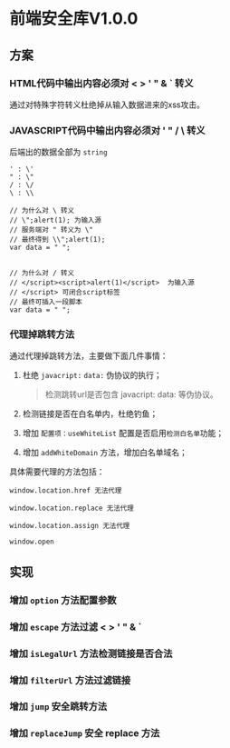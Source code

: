 # 前端安全库V1.0.0

## 方案

### HTML代码中输出内容必须对 < > ' " & ` 转义

通过对特殊字符转义杜绝掉从输入数据进来的xss攻击。

### JAVASCRIPT代码中输出内容必须对 ' " / \ 转义

后端出的数据全部为 `string`

```
' : \'
" : \"
/ : \/
\ : \\
```

```
// 为什么对 \ 转义
// \";alert(1); 为输入源
// 服务端对 " 转义为 \"
// 最终得到 \\";alert(1);
var data = " ";


// 为什么对 / 转义
// </script><script>alert(1)</script>  为输入源
// </script> 可闭合script标签
// 最终可插入一段脚本
var data = " ";
```

### 代理掉跳转方法

通过代理掉跳转方法，主要做下面几件事情：

1. 杜绝  `javacript:`  `data:` 伪协议的执行；

   > 检测跳转url是否包含 javacript: data: 等伪协议。

2. 检测链接是否在白名单内，杜绝钓鱼；

3. 增加 `配置项：useWhiteList` 配置是否启用`检测白名单`功能；

4. 增加 `addWhiteDomain`  方法，增加白名单域名；

具体需要代理的方法包括：

```
window.location.href 无法代理

window.location.replace 无法代理

window.location.assign 无法代理

window.open
```

## 实现

### 增加 `option` 方法配置参数

### 增加 `escape` 方法过滤 < > ' " & `

### 增加 `isLegalUrl` 方法检测链接是否合法

### 增加 `filterUrl` 方法过滤链接

### 增加 `jump` 安全跳转方法

### 增加 `replaceJump` 安全 replace 方法
